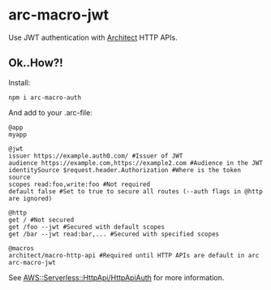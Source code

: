 # arc-macro-jwt

Use JWT authentication with [Architect](https://arc.codes) HTTP APIs.

## Ok..How?!

Install:

`npm i arc-macro-auth`

And add to your .arc-file:

```arc
@app
myapp

@jwt
issuer https://example.auth0.com/ #Issuer of JWT
audience https://example.com,https://example2.com #Audience in the JWT
identitySource $request.header.Authorization #Where is the token source
scopes read:foo,write:foo #Not required
default false #Set to true to secure all routes (--auth flags in @http are ignored)

@http
get / #Not secured
get /foo --jwt #Secured with default scopes
get /bar --jwt read:bar,... #Secured with specified scopes

@macros
architect/macro-http-api #Required until HTTP APIs are default in arc
arc-macro-jwt
```

See [AWS::Serverless::HttpApi/HttpApiAuth](https://docs.aws.amazon.com/serverless-application-model/latest/developerguide/sam-property-httpapi-httpapiauth.html) for more information.
